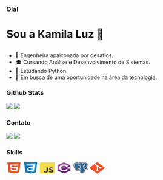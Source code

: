 ### Olá! 
# Sou a Kamila Luz 👋
##

- 🥰 Engenheira apaixonada por desafios.
- 🎓 Cursando Análise e Desenvolvimento de Sistemas.
- 🌱 Estudando Python.
- 🔭 Em busca de uma oportunidade na área da tecnologia.


<h3>Github Stats</h3>
  <div>
    <img height="160em" src="https://github-readme-stats.vercel.app/api?username=kamilaluz&show_icons-true&theme=radical&include_all_comits-true&count_private-true"/>
    <img height="160em" src="https://github-readme-stats.vercel.app/api/top-langs/?username=kamilaluz&layout=compact&theme=radical"/>
  </div>
  <h3>Contato</h3>
  <div>
    <a href="https://www.linkedin.com/in/kamila-luz-b1a090136" target="_blank"><img src="https://img.shields.io/badge/-LinkedIn-%230077B5?style=for-the-badge&logo=linkedin&logoColor=white" target="_blank"></a> 
    <a href="https://wa.me/5547988816386" target="_blank"><img src="https://img.shields.io/badge/WhatsApp-25D366?style=for-the-badge&logo=whatsapp&logoColor=white" target="_blank"></a>
  </div>
  <h3>Skills</h3>
  <div>
    <div style="display: inline_block">
      <img align="center" alt="Kamila-HTML" height="30" width="40" src="https://raw.githubusercontent.com/devicons/devicon/master/icons/html5/html5-original.svg">
      <img align="center" alt="Kamila-CSS" height="30" width="40" src="https://raw.githubusercontent.com/devicons/devicon/master/icons/css3/css3-original.svg">
       <img align="center" alt="Kamila-Javascript" height="30" width="40" src="https://github.com/devicons/devicon/blob/master/icons/javascript/javascript-original.svg">      
      <img align="center" alt="Kamila-C#" height="30" width="40" src="https://raw.githubusercontent.com/devicons/devicon/master/icons/csharp/csharp-original.svg">     
      <img align="center" alt="Kamila-Postgre" height="30" width="40" src="https://github.com/devicons/devicon/blob/master/icons/postgresql/postgresql-original.svg">
      <img align="center" alt="Kamila-Git" height="30" width="40" src="https://github.com/devicons/devicon/blob/master/icons/git/git-original.svg">

##
